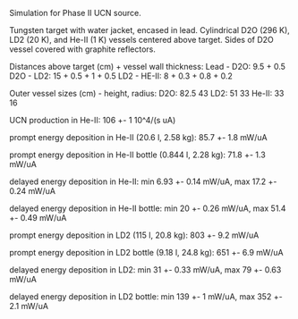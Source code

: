 Simulation for Phase II UCN source.

Tungsten target with water jacket, encased in lead.
Cylindrical D2O (296 K), LD2 (20 K), and He-II (1 K) vessels centered above target.
Sides of D2O vessel covered with graphite reflectors.

Distances above target (cm) + vessel wall thickness:
Lead - D2O: 9.5 + 0.5
D2O - LD2: 15 + 0.5 + 1 + 0.5
LD2 - HE-II: 8 + 0.3 + 0.8 + 0.2

Outer vessel sizes (cm) - height, radius:
D2O: 82.5 43
LD2: 51 33
He-II: 33 16

UCN production in He-II:
106 +- 1 10^4/(s uA)

prompt energy deposition in He-II (20.6 l, 2.58 kg):
85.7 +- 1.8 mW/uA

prompt energy deposition in He-II bottle (0.844 l, 2.28 kg):
71.8 +- 1.3 mW/uA

delayed energy deposition in He-II:
min 6.93 +- 0.14 mW/uA, max 17.2 +- 0.24 mW/uA

delayed energy deposition in He-II bottle:
min 20 +- 0.26 mW/uA, max 51.4 +- 0.49 mW/uA

prompt energy deposition in LD2 (115 l, 20.8 kg):
803 +- 9.2 mW/uA

prompt energy deposition in LD2 bottle (9.18 l, 24.8 kg):
651 +- 6.9 mW/uA

delayed energy deposition in LD2:
min 31 +- 0.33 mW/uA, max 79 +- 0.63 mW/uA

delayed energy deposition in LD2 bottle:
min 139 +- 1 mW/uA, max 352 +- 2.1 mW/uA

